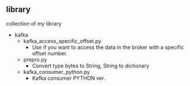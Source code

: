 ## library
collection of my library 
- kafka
  - kafka_access_specific_offset.py
    - Use if you want to access the data in the broker with a specific offset number.
  - prepro.py
    - Convert type bytes to String, String to dictionary
  - kafka_consumer_python.py
    - Kafka consumer PYTHON ver.
